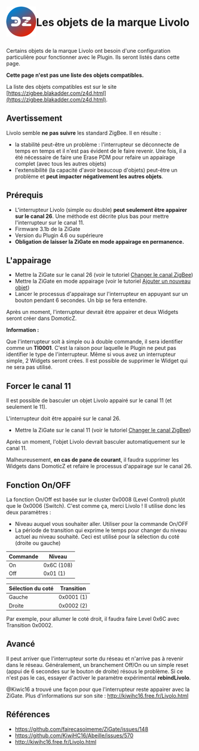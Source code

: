 <a href="Home.md"><img align="left" width="80" height="80" src="../Images/logo_Z4D.png" alt="Logo"></a>

# Les objets de la marque Livolo

</br>



Certains objets de la marque Livolo ont besoin d'une configuration particulière pour fonctionner avec le Plugin. Ils seront listés dans cette page.

**Cette page n'est pas une liste des objets compatibles.**

La liste des objets compatibles est sur le site [https://zigbee.blakadder.com/z4d.html](https://zigbee.blakadder.com/z4d.html).


## Avertissement

Livolo semble __ne pas suivre__ les standard ZigBee. Il en résulte :
* la stabilité peut-être un problème : l'interrupteur se déconnecte de temps en temps et il n'est pas évident de le faire revenir. Une fois, il a été nécessaire de faire une Erase PDM pour refaire un appairage complet (avec tous les autres objets)
* l'extensibilité (la capacité d'avoir beaucoup d'objets) peut-être un problème et __peut impacter négativement les autres objets__.  


## Prérequis

* L'interrupteur Livolo (simple ou double) __peut seulement être appairer sur le canal 26__. Une méthode est décrite plus bas pour mettre l'interrupteur sur le canal 11.
* Firmware 3.1b de la ZiGate
* Version du Plugin 4.6 ou supérieure
* __Obligation de laisser la ZiGate en mode appairage en permanence.__


## L'appairage

* Mettre la ZiGate sur le canal 26 (voir le tutoriel [Changer le canal ZigBee](Tuto_Changer-le-canal-ZigBee.md))
* Mettre la ZiGate en mode appairage (voir le tutoriel [Ajouter un nouveau objet](Tuto_Appairage-objet.md))
* Lancer le processus d'appairage sur l'interrupteur en appuyant sur un bouton pendant 6 secondes. Un bip se fera entendre.

Après un moment, l'interrupteur devrait être appairer et deux Widgets seront créer dans DomoticZ.

**Information :**

Que l'interrupteur soit à simple ou à double commande, il sera identifier comme un __TI0001__. C'est la raison pour laquelle le Plugin ne peut pas identifier le type de l'interrupteur. Même si vous avez un interrupteur simple, 2 Widgets seront crées. Il est possible de supprimer le Widget qui ne sera pas utilisé.

## Forcer le canal 11

Il est possible de basculer un objet Livolo appairé sur le canal 11 (et seulement le 11).

L'interrupteur doit être appairé sur le canal 26.

* Mettre la ZiGate sur le canal 11 (voir le tutoriel [Changer le canal ZigBee](Tuto_Changer-le-canal-ZigBee.md))

Après un moment, l'objet Livolo devrait basculer automatiquement sur le canal 11.

Malheureusement, __en cas de pane de courant__, il faudra supprimer les Widgets dans DomoticZ et refaire le processus d'appairage sur le canal 26.


## Fonction On/OFF

La fonction On/Off est basée sur le cluster 0x0008 (Level Control) plutôt que le 0x0006 (Switch). C'est comme ça, merci Livolo !
Il utilise donc les deux paramètres :
* Niveau auquel vous souhaiter aller. Utiliser pour la commande On/OFF
* La période de transition qui exprime le temps pour changer du niveau actuel au niveau souhaité. Ceci est utilisé pour la sélection du coté (droite ou gauche)

| Commande | Niveau |
| ------- | ----- |
| On      | 0x6C (108) |
| Off     | 0x01 (1) |

| Sélection du coté | Transition |
| -------------- | ---------- |
| Gauche         | 0x0001 (1) |
| Droite         | 0x0002 (2) |

Par exemple, pour allumer le coté droit, il faudra faire Level 0x6C avec Transition 0x0002.


## Avancé

Il peut arriver que l'interrupteur sorte du réseau et n'arrive pas à revenir dans le réseau. Généralement, un branchement Off/On ou un simple reset (appui de 6 secondes sur le bouton de droite) résous le problème. Si ce n'est pas le cas, essayer d'activer le paramètre expérimental __rebindLivolo__.

@Kiwic16 a trouvé une façon pour que l'interrupteur reste appairer avec la ZiGate. Plus d'informations sur son site : http://kiwihc16.free.fr/Livolo.html


## Références

* https://github.com/fairecasoimeme/ZiGate/issues/148
* https://github.com/KiwiHC16/Abeille/issues/570
* http://kiwihc16.free.fr/Livolo.html
